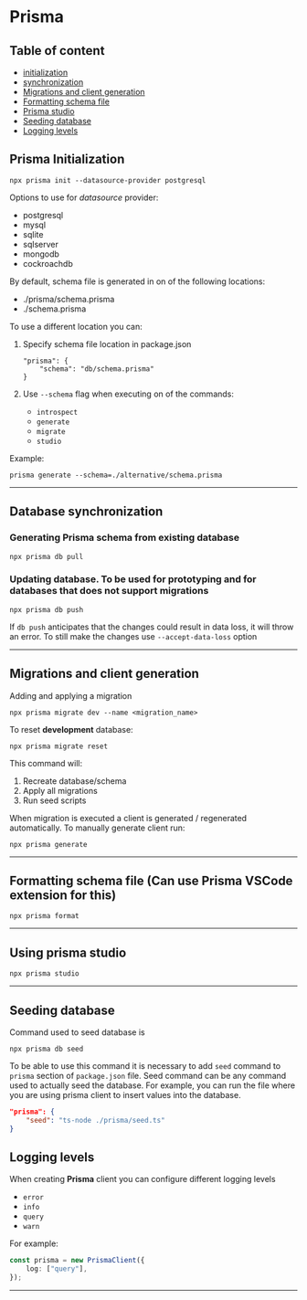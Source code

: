 # Prisma

## Table of content

-   [initialization](#prisma-initialization)
-   [synchronization](#database-synchronization)
-   [Migrations and client generation](#migrations-and-client-generation)
-   [Formatting schema file](#formatting-schema-file-can-use-prisma-vscode-extension-for-this)
-   [Prisma studio](#using-prisma-studio)
-   [Seeding database](#seeding-database)
-   [Logging levels](#logging-levels)

## Prisma Initialization

```
npx prisma init --datasource-provider postgresql
```

Options to use for _datasource_ provider:

-   postgresql
-   mysql
-   sqlite
-   sqlserver
-   mongodb
-   cockroachdb

By default, schema file is generated in on of the following locations:

-   ./prisma/schema.prisma
-   ./schema.prisma

To use a different location you can:

1. Specify schema file location in package.json

    ```
    "prisma": {
    	"schema": "db/schema.prisma"
    }
    ```

2. Use `--schema` flag when executing on of the commands:
    - `introspect`
    - `generate`
    - `migrate`
    - `studio`

Example:

```
prisma generate --schema=./alternative/schema.prisma
```

---

## Database synchronization

### Generating Prisma schema from existing database

```
npx prisma db pull
```

### Updating database. To be used for prototyping and for databases that does not support migrations

```
npx prisma db push
```

If `db push` anticipates that the changes could result in data loss, it will throw an error. To still make the changes use `--accept-data-loss` option

---

## Migrations and client generation

Adding and applying a migration

```
npx prisma migrate dev --name <migration_name>
```

To reset **development** database:

```
npx prisma migrate reset
```

This command will:

1. Recreate database/schema
2. Apply all migrations
3. Run seed scripts

When migration is executed a client is generated / regenerated automatically. To manually generate client run:

```
npx prisma generate
```

---

## Formatting schema file (Can use Prisma VSCode extension for this)

```
npx prisma format
```

---

## Using prisma studio

```
npx prisma studio
```

---

## Seeding database

Command used to seed database is

```
npx prisma db seed
```

To be able to use this command it is necessary to add `seed` command to `prisma` section of `package.json` file.
Seed command can be any command used to actually seed the database. For example, you can run the file where you are using prisma client to insert values into the database.

```json
"prisma": {
    "seed": "ts-node ./prisma/seed.ts"
}
```

## Logging levels

When creating **Prisma** client you can configure different logging levels

-   `error`
-   `info`
-   `query`
-   `warn`

For example:

```ts
const prisma = new PrismaClient({
    log: ["query"],
});
```

---
